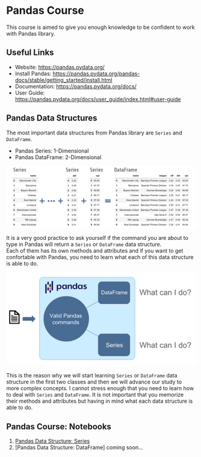 # Pandas Course

This course is aimed to give you enough knowledge to be confident to work with Pandas library.

## Useful Links

* Website:       https://pandas.pydata.org/ 
* Install Pandas:       https://pandas.pydata.org/pandas-docs/stable/getting_started/install.html
* Documentation: https://pandas.pydata.org/docs/
* User Guide: https://pandas.pydata.org/docs/user_guide/index.html#user-guide

## Pandas Data Structures

The most important data structures from Pandas library are `Series` and `DataFrame`.<br>

* Pandas Series: 1-Dimensional
* Pandas DataFrame: 2-Dimensional

<img src="_images/pandas_data_structures.png" />

It is a very good practice to ask yourself if the command you are about to type in Pandas will return a `Series` or `DataFrame` data structure.<br>
Each of them has its own methods and attributes and if you want to get confortable with Pandas, you need to learn what each of this data structure is able to do.

<img src="_images/common_usage_pandas.png" />

This is the reason why we will start learning `Series` or `DataFrame` data structure in the first two classes and then we will advance our study to more complex concepts. 
I cannot stress enough that you need to learn how to deal with `Series` and `DataFrame`. It is not important that you memorize their methods and attributes but having in mind what each data structure is able to do.

## Pandas Course: Notebooks

1. [Pandas Data Structure: Series](https://github.com/rscorrea1/youtube/blob/master/pandas_course/_notebooks/0_Pandas_Data_Structures.ipynb)
2. [Pandas Data Structure: DataFrame] coming soon...